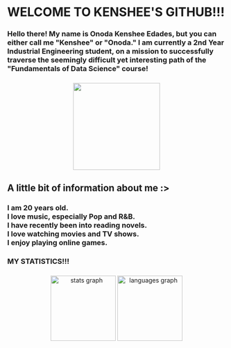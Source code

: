 <h1 align="left">WELCOME TO KENSHEE'S GITHUB!!!</h1>

###

<h3 align="left">Hello there! My name is Onoda Kenshee Edades, but you can either call me "Kenshee" or "Onoda." I am currently a 2nd Year Industrial Engineering student, on a mission to successfully traverse the seemingly difficult yet interesting path of the "Fundamentals of Data Science" course!</h3>

###

<div align="center">
  <img height="200" src="https://bluemoji.io/cdn-proxy/646218c67da47160c64a84d5/66b3e9ea16121c4a0759ffbb_53.png"  />
</div>

###

<h2 align="left">A little bit of information about me :></h2>

###

<h3 align="left">I am 20 years old.<br>I love music, especially Pop and R&B.<br>I have recently been into reading novels.<br>I love watching movies and TV shows.<br>I enjoy playing online games.</h3>

###

<h3 align="left">MY STATISTICS!!!</h3>

###

<div align="center">
  <img src="https://github-readme-stats.vercel.app/api?username=kenshee2004&hide_title=false&hide_rank=false&show_icons=true&include_all_commits=true&count_private=true&disable_animations=false&theme=dracula&locale=en&hide_border=false&order=1" height="150" alt="stats graph"  />
  <img src="https://github-readme-stats.vercel.app/api/top-langs?username=kenshee2004&locale=en&hide_title=false&layout=compact&card_width=320&langs_count=5&theme=dracula&hide_border=false&order=2" height="150" alt="languages graph"  />
</div>

###
